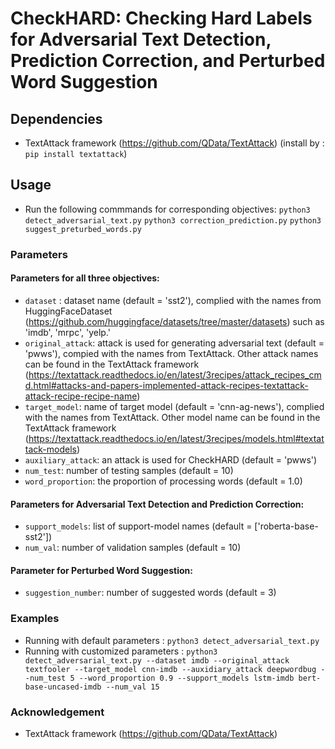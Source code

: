 # CheckHARD: Checking Hard Labels for Adversarial Text Detection, Prediction Correction, and Perturbed Word Suggestion

## Dependencies

* TextAttack framework (https://github.com/QData/TextAttack) (install by : `pip install textattack`)

## Usage

* Run the following commmands for corresponding objectives:
 `python3 detect_adversarial_text.py`
 `python3 correction_prediction.py`
 `python3 suggest_preturbed_words.py`


### Parameters

#### Parameters for all three objectives:

* `dataset` : dataset name (default = 'sst2'), complied with the names from HuggingFaceDataset (https://github.com/huggingface/datasets/tree/master/datasets) such as 'imdb', 'mrpc', 'yelp.'
* `original_attack`: attack is used for generating adversarial text (default = 'pwws'), compied with the names from TextAttack. Other attack names can be found in the TextAttack framework (https://textattack.readthedocs.io/en/latest/3recipes/attack_recipes_cmd.html#attacks-and-papers-implemented-attack-recipes-textattack-attack-recipe-recipe-name)
* `target_model`: name of target model (default = 'cnn-ag-news'), complied with the names from TextAttack. Other model name can be found in the TextAttack framework (https://textattack.readthedocs.io/en/latest/3recipes/models.html#textattack-models)
* `auxiliary_attack`: an attack is used for CheckHARD (default = 'pwws')
* `num_test`: number of testing samples (default = 10)
* `word_proportion`: the proportion of processing words  (default = 1.0)

#### Parameters for Adversarial Text Detection and Prediction Correction:

* `support_models`: list of support-model names (default = ['roberta-base-sst2'])
* `num_val`:  number of validation samples (default = 10)

#### Parameter for Perturbed Word Suggestion:

* `suggestion_number`: number of suggested words (default = 3)

### Examples

* Running with default parameters : `python3 detect_adversarial_text.py`
* Running with customized parameters : `python3 detect_adversarial_text.py --dataset imdb --original_attack textfooler --target_model cnn-imdb --auxidiary_attack deepwordbug --num_test 5 --word_proportion 0.9 --support_models lstm-imdb bert-base-uncased-imdb --num_val 15`

### Acknowledgement
* TextAttack framework (https://github.com/QData/TextAttack)

